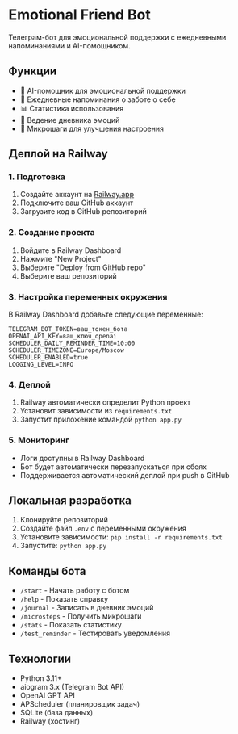 # Emotional Friend Bot

Телеграм-бот для эмоциональной поддержки с ежедневными напоминаниями и AI-помощником.

## Функции

- 🤖 AI-помощник для эмоциональной поддержки
- 📅 Ежедневные напоминания о заботе о себе
- 📊 Статистика использования
- 💭 Ведение дневника эмоций
- 🎯 Микрошаги для улучшения настроения

## Деплой на Railway

### 1. Подготовка

1. Создайте аккаунт на [Railway.app](https://railway.app)
2. Подключите ваш GitHub аккаунт
3. Загрузите код в GitHub репозиторий

### 2. Создание проекта

1. Войдите в Railway Dashboard
2. Нажмите "New Project"
3. Выберите "Deploy from GitHub repo"
4. Выберите ваш репозиторий

### 3. Настройка переменных окружения

В Railway Dashboard добавьте следующие переменные:

```
TELEGRAM_BOT_TOKEN=ваш_токен_бота
OPENAI_API_KEY=ваш_ключ_openai
SCHEDULER_DAILY_REMINDER_TIME=10:00
SCHEDULER_TIMEZONE=Europe/Moscow
SCHEDULER_ENABLED=true
LOGGING_LEVEL=INFO
```

### 4. Деплой

1. Railway автоматически определит Python проект
2. Установит зависимости из `requirements.txt`
3. Запустит приложение командой `python app.py`

### 5. Мониторинг

- Логи доступны в Railway Dashboard
- Бот будет автоматически перезапускаться при сбоях
- Поддерживается автоматический деплой при push в GitHub

## Локальная разработка

1. Клонируйте репозиторий
2. Создайте файл `.env` с переменными окружения
3. Установите зависимости: `pip install -r requirements.txt`
4. Запустите: `python app.py`

## Команды бота

- `/start` - Начать работу с ботом
- `/help` - Показать справку
- `/journal` - Записать в дневник эмоций
- `/microsteps` - Получить микрошаги
- `/stats` - Показать статистику
- `/test_reminder` - Тестировать уведомления

## Технологии

- Python 3.11+
- aiogram 3.x (Telegram Bot API)
- OpenAI GPT API
- APScheduler (планировщик задач)
- SQLite (база данных)
- Railway (хостинг)